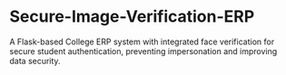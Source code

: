 # Secure-Image-Verification-ERP
A Flask-based College ERP system with integrated face verification for secure student authentication, preventing impersonation and improving data security.
